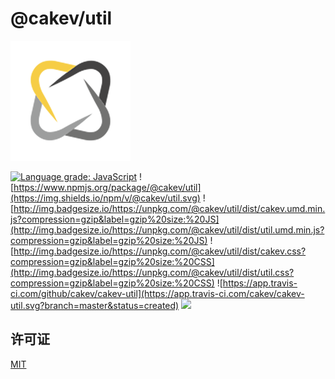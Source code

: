 # @cakev/util

![](./public/logo192x192.png)

[![Language grade: JavaScript](https://img.shields.io/lgtm/grade/javascript/g/cakev/cakev-util.svg?logo=lgtm&logoWidth=18)](https://lgtm.com/projects/g/cakev/cakev-util/context:javascript)
![https://www.npmjs.org/package/@cakev/util](https://img.shields.io/npm/v/@cakev/util.svg)
![http://img.badgesize.io/https://unpkg.com/@cakev/util/dist/cakev.umd.min.js?compression=gzip&label=gzip%20size:%20JS](http://img.badgesize.io/https://unpkg.com/@cakev/util/dist/util.umd.min.js?compression=gzip&label=gzip%20size:%20JS)
![http://img.badgesize.io/https://unpkg.com/@cakev/util/dist/cakev.css?compression=gzip&label=gzip%20size:%20CSS](http://img.badgesize.io/https://unpkg.com/@cakev/util/dist/util.css?compression=gzip&label=gzip%20size:%20CSS)
![https://app.travis-ci.com/github/cakev/cakev-util](https://app.travis-ci.com/cakev/cakev-util.svg?branch=master&status=created)
![](https://img.shields.io/badge/License-MIT-yellow.svg)

## 许可证
[MIT](LICENSE.md)
